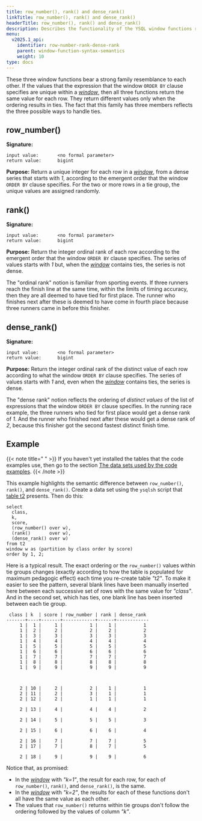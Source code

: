 ```yaml
---
title: row_number(), rank() and dense_rank()
linkTitle: row_number(), rank() and dense_rank()
headerTitle: row_number(), rank() and dense_rank()
description: Describes the functionality of the YSQL window functions row_number(), rank() and dense_rank().
menu:
  v2025.1_api:
    identifier: row-number-rank-dense-rank
    parent: window-function-syntax-semantics
    weight: 10
type: docs
---
```

These three window functions bear a strong family resemblance to each other. If the values that the expression that the window `ORDER BY` clause specifies are unique within a [_window_](../../invocation-syntax-semantics/#the-window-definition-rule), then all three functions return the same value for each row. They return different values only when the ordering results in ties. The fact that this family has three members reflects the three possible ways to handle ties.

## row_number()

**Signature:**
```
input value:       <no formal parameter>
return value:      bigint
```
**Purpose:** Return a unique integer for each row in a [_window_](../../invocation-syntax-semantics/#the-window-definition-rule), from a dense series that starts with _1_, according to the emergent order that the window `ORDER BY` clause specifies. For the two or more rows in a tie group, the unique values are assigned randomly.

## rank()

**Signature:**
```
input value:       <no formal parameter>
return value:      bigint
```
**Purpose:** Return the integer ordinal rank of each row according to the emergent order that the window `ORDER BY` clause specifies. The series of values starts with _1_ but, when the [_window_](../../invocation-syntax-semantics/#the-window-definition-rule) contains ties, the series is not dense.

The "ordinal rank" notion is familiar from sporting events. If three runners reach the finish line at the same time, within the limits of timing accuracy, then they are all deemed to have tied for first place. The runner who finishes next after these is deemed to have come in fourth place because three runners came in before this finisher.

## dense_rank()

**Signature:**
```
input value:       <no formal parameter>
return value:      bigint
```
**Purpose:** Return the integer ordinal rank of the distinct value of each row according to what the window `ORDER BY` clause specifies. The series of values starts with _1_ and, even when the [_window_](../../invocation-syntax-semantics/#the-window-definition-rule) contains ties, the series is dense.

The "dense rank" notion reflects the ordering of _distinct values_ of the list of expressions that the window `ORDER BY` clause specifies. In the running race example, the three runners who tied for first place would get a dense rank of _1_. And the runner who finished next after these would get a dense rank of _2_, because this finisher got the second fastest distinct finish time.

## Example

{{< note title=" " >}}
If you haven't yet installed the tables that the code examples use, then go to the section [The data sets used by the code examples](../data-sets/).
{{< /note >}}

This example highlights the semantic difference between `row_number()`, `rank()`, and `dense_rank()`. Create a data set using the `ysqlsh` script that [table t2](../data-sets/table-t2/) presents. Then do this:
```plpgsql
select
  class,
  k,
  score,
  (row_number() over w),
  (rank()       over w),
  (dense_rank() over w)
from t2
window w as (partition by class order by score)
order by 1, 2;
```
Here is a typical result. The exact ordering or the `row_number()` values within tie groups changes (exactly according to how the table is populated for maximum pedagogic effect) each time you re-create table _"t2"_. To make it easier to see the pattern, several blank lines have been manually inserted here between each successive set of rows with the same value for _"class"_. And in the second set, which has ties, one blank line has been inserted between each tie group.
```
 class | k  | score | row_number | rank | dense_rank
-------+----+-------+------------+------+------------
     1 |  1 |     1 |          1 |    1 |          1
     1 |  2 |     2 |          2 |    2 |          2
     1 |  3 |     3 |          3 |    3 |          3
     1 |  4 |     4 |          4 |    4 |          4
     1 |  5 |     5 |          5 |    5 |          5
     1 |  6 |     6 |          6 |    6 |          6
     1 |  7 |     7 |          7 |    7 |          7
     1 |  8 |     8 |          8 |    8 |          8
     1 |  9 |     9 |          9 |    9 |          9



     2 | 10 |     2 |          2 |    1 |          1
     2 | 11 |     2 |          3 |    1 |          1
     2 | 12 |     2 |          1 |    1 |          1

     2 | 13 |     4 |          4 |    4 |          2

     2 | 14 |     5 |          5 |    5 |          3

     2 | 15 |     6 |          6 |    6 |          4

     2 | 16 |     7 |          7 |    7 |          5
     2 | 17 |     7 |          8 |    7 |          5

     2 | 18 |     9 |          9 |    9 |          6
```

Notice that, as promised:

- In the [_window_](../../invocation-syntax-semantics/#the-window-definition-rule) with _"k=1"_, the result for each row, for each of `row_number()`, `rank()`, and `dense_rank()`, is the same.
- In the [_window_](../../invocation-syntax-semantics/#the-window-definition-rule) with _"k=2"_, the results for each of these functions don't all have the same value as each other.
- The values that `row_number()` returns within tie groups don't follow the ordering followed by the values of column _"k"_.
